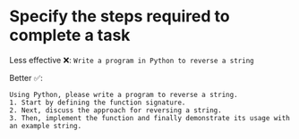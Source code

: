 # Specify the steps required to complete a task

Less effective ❌:
`Write a program in Python to reverse a string`

Better ✅:

```
Using Python, please write a program to reverse a string.
1. Start by defining the function signature.
2. Next, discuss the approach for reversing a string.
3. Then, implement the function and finally demonstrate its usage with an example string.
```
